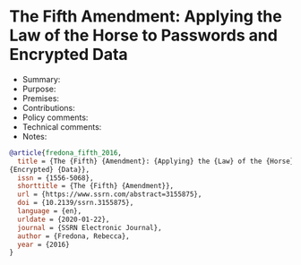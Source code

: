 # The Fifth Amendment: Applying the Law of the Horse to Passwords and Encrypted Data

- Summary:
- Purpose:
- Premises:
- Contributions:
- Policy comments:
- Technical comments:
- Notes:

```bib
@article{fredona_fifth_2016,
  title = {The {Fifth} {Amendment}: {Applying} the {Law} of the {Horse} to {Passwords} and
{Encrypted} {Data}},
  issn = {1556-5068},
  shorttitle = {The {Fifth} {Amendment}},
  url = {https://www.ssrn.com/abstract=3155875},
  doi = {10.2139/ssrn.3155875},
  language = {en},
  urldate = {2020-01-22},
  journal = {SSRN Electronic Journal},
  author = {Fredona, Rebecca},
  year = {2016}
}
```
